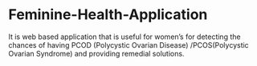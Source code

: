 # Feminine-Health-Application
It is web based application that is useful for women’s for detecting the chances of having PCOD (Polycystic Ovarian Disease) /PCOS(Polycystic Ovarian Syndrome) and providing remedial solutions.
